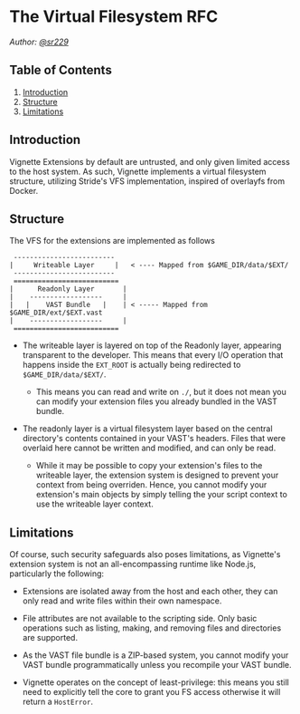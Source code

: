 # The Virtual Filesystem RFC

*Author: [@sr229](https://git.io/sr229)*

## Table of Contents
1. [Introduction](#Introduction)
2. [Structure](#Structure)
3. [Limitations](#Limitations)

## Introduction

Vignette Extensions by default are untrusted, and only given limited access to the host system. As such, Vignette implements a virtual filesystem structure, utilizing Stride's VFS implementation, inspired of overlayfs from Docker.

## Structure

The VFS for the extensions are implemented as follows

```
 -------------------------
|     Writeable Layer     |   < ---- Mapped from $GAME_DIR/data/$EXT/
 ------------------------- 
 ==========================
|      Readonly Layer       |
|    ------------------     |
|   |    VAST Bundle   |    | < ----- Mapped from $GAME_DIR/ext/$EXT.vast
|    ------------------     |
 ==========================
```

- The writeable layer is layered on top of the Readonly layer, appearing transparent to the developer. This means that every I/O operation that happens inside the `EXT_ROOT` is actually being redirected to `$GAME_DIR/data/$EXT/`.
   - This means you can read and write on `./`, but it does not mean you can modify your extension files you already bundled in the VAST bundle.

- The readonly layer is a virtual filesystem layer based on the central directory's contents contained in your VAST's headers. Files that were overlaid here cannot be written and modified, and can only be read.
  - While it may be possible to copy your extension's files to the writeable layer, the extension system is designed to prevent your context from being overriden. Hence, you cannot modify your extension's main objects by simply telling the your script context to use the writeable layer context.

## Limitations

Of course, such security safeguards also poses limitations, as Vignette's extension system is not an all-encompassing runtime like Node.js, particularly the following:

  - Extensions are isolated away from the host and each other, they can only read and write files within their own namespace.

  - File attributes are not available to the scripting side. Only basic operations such as listing, making, and removing files and directories are supported.

  - As the VAST file bundle is a ZIP-based system, you cannot modify your VAST bundle programmatically unless you recompile your VAST bundle.

  - Vignette operates on the concept of least-privilege: this means you still need to explicitly tell the core to grant you FS access otherwise it will return a `HostError`.

